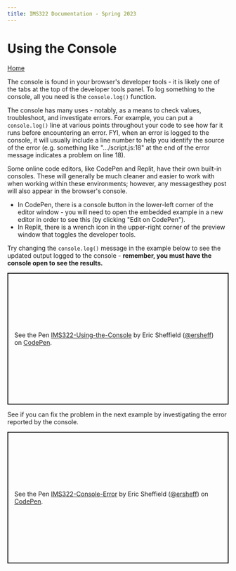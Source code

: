 ```yaml
---
title: IMS322 Documentation - Spring 2023
---
```


# Using the Console

[Home](index)

The console is found in your browser's developer tools - it is likely one of the tabs at the top of the developer tools panel. To log something to the console, all you need is the `console.log()` function.

The console has many uses - notably, as a means to check values, troubleshoot, and investigate errors. For example, you can put a `console.log()` line at various points throughout your code to see how far it runs before encountering an error. FYI, when an error is logged to the console, it will usually include a line number to help you identify the source of the error (e.g. something like ".../script.js:18" at the end of the error message indicates a problem on line 18).  

Some online code editors, like CodePen and Replit, have their own built-in consoles. These will generally be much cleaner and easier to work with when working within these environments; however, any messagesthey post will also appear in the browser's console.  
- In CodePen, there is a console button in the lower-left corner of the editor window - you will need to open the embedded example in a new editor in order to see this (by clicking "Edit on CodePen").
- In Replit, there is a wrench icon in the upper-right corner of the preview window that toggles the developer tools.

Try changing the `console.log()` message in the example below to see the updated output logged to the console - **remember, you must have the console open to see the results.**  
<p class="codepen" data-height="300" data-default-tab="js,result" data-slug-hash="MWGWQaE" data-editable="true" data-user="ersheff" style="height: 300px; box-sizing: border-box; display: flex; align-items: center; justify-content: center; border: 2px solid; margin: 1em 0; padding: 1em;">
  <span>See the Pen <a href="https://codepen.io/ersheff/pen/MWGWQaE">
  IMS322-Using-the-Console</a> by Eric Sheffield (<a href="https://codepen.io/ersheff">@ersheff</a>)
  on <a href="https://codepen.io">CodePen</a>.</span>
</p>

See if you can fix the problem in the next example by investigating the error reported by the console.
<p class="codepen" data-height="300" data-default-tab="js,result" data-slug-hash="zYJORdV" data-editable="true" data-user="ersheff" style="height: 300px; box-sizing: border-box; display: flex; align-items: center; justify-content: center; border: 2px solid; margin: 1em 0; padding: 1em;">
  <span>See the Pen <a href="https://codepen.io/ersheff/pen/zYJORdV">
  IMS322-Console-Error</a> by Eric Sheffield (<a href="https://codepen.io/ersheff">@ersheff</a>)
  on <a href="https://codepen.io">CodePen</a>.</span>
</p>

<script async src="https://cpwebassets.codepen.io/assets/embed/ei.js"></script>
